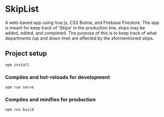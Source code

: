 # SkipList 
A web-based app using Vue.js, CSS Bulma, and Firebase Firestore. 
The app is meant for keep track of 'Skips' in the production line, 
skips may be added, edited, and completed. The purpose of this is to keep track 
of what departments (up and down-line) are affected by the aformentioned skips. 

## Project setup
```
npm install
```

### Compiles and hot-reloads for development
```
npm run serve
```

### Compiles and minifies for production
```
npm run build
```
